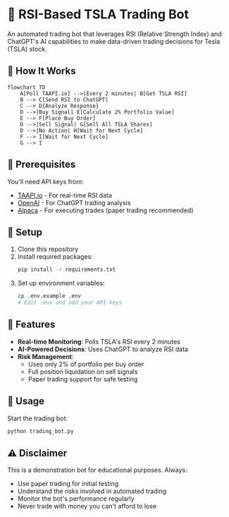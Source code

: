 # 🤖 RSI-Based TSLA Trading Bot

An automated trading bot that leverages RSI (Relative Strength Index) and ChatGPT's AI capabilities to make data-driven trading decisions for Tesla (TSLA) stock.

## 🔄 How It Works

```mermaid
flowchart TD
    A[Poll TAAPI.io] -->|Every 2 minutes| B[Get TSLA RSI]
    B --> C[Send RSI to ChatGPT]
    C --> D{Analyze Response}
    D -->|Buy Signal| E[Calculate 2% Portfolio Value]
    E --> F[Place Buy Order]
    D -->|Sell Signal| G[Sell All TSLA Shares]
    D -->|No Action| H[Wait for Next Cycle]
    F --> I[Wait for Next Cycle]
    G --> I
```

## 🔑 Prerequisites

You'll need API keys from:
- [TAAPI.io](https://taapi.io/) - For real-time RSI data
- [OpenAI](https://platform.openai.com/) - For ChatGPT trading analysis
- [Alpaca](https://alpaca.markets/) - For executing trades (paper trading recommended)

## 🚀 Setup

1. Clone this repository
2. Install required packages:
   ```bash
   pip install -r requirements.txt
   ```
3. Set up environment variables:
   ```bash
   cp .env.example .env
   # Edit .env and add your API keys
   ```

## 💫 Features

- **Real-time Monitoring**: Polls TSLA's RSI every 2 minutes
- **AI-Powered Decisions**: Uses ChatGPT to analyze RSI data
- **Risk Management**: 
  - Uses only 2% of portfolio per buy order
  - Full position liquidation on sell signals
  - Paper trading support for safe testing

## 🔧 Usage

Start the trading bot:
```bash
python trading_bot.py
```

## ⚠️ Disclaimer

This is a demonstration bot for educational purposes. Always:
- Use paper trading for initial testing
- Understand the risks involved in automated trading
- Monitor the bot's performance regularly
- Never trade with money you can't afford to lose